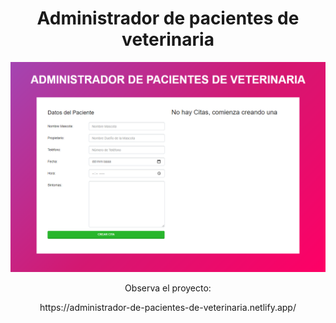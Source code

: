 <h1 align="center"> Administrador de pacientes de veterinaria </h1>
<p align="center">
  <img src="/screencapture.png" title="hover text">
</p>
<p align="center"> Observa el proyecto: </p>
<p align="center"> https://administrador-de-pacientes-de-veterinaria.netlify.app/ </p>
